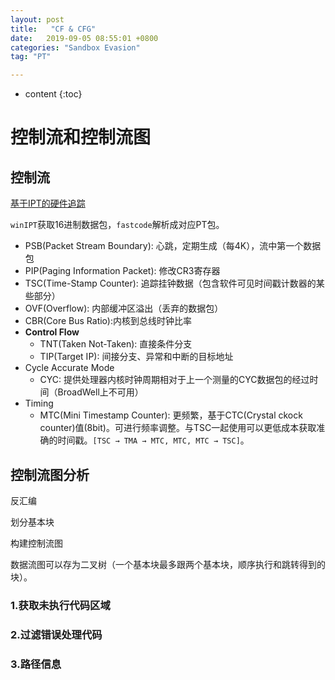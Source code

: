 ```yaml
---
layout: post
title:   "CF & CFG"
date:   2019-09-05 08:55:01 +0800
categories: "Sandbox Evasion"
tag: "PT"

---
```


* content
{:toc}




# 控制流和控制流图

## 控制流

[基于IPT的硬件追踪](https://hsdm.dorsal.polymtl.ca/system/files/10Dec2015_0.pdf)

`winIPT`获取16进制数据包，`fastcode`解析成对应PT包。

* PSB(Packet Stream Boundary): 心跳，定期生成（每4K），流中第一个数据包
* PIP(Paging Information Packet): 修改CR3寄存器
* TSC(Time-Stamp Counter): 追踪挂钟数据（包含软件可见时间戳计数器的某些部分）
* OVF(Overflow): 内部缓冲区溢出（丢弃的数据包）
* CBR(Core Bus Ratio):内核到总线时钟比率
* **Control Flow**
  * TNT(Taken Not-Taken): 直接条件分支
  * TIP(Target IP): 间接分支、异常和中断的目标地址
* Cycle Accurate Mode
  * CYC: 提供处理器内核时钟周期相对于上一个测量的CYC数据包的经过时间（BroadWell上不可用）
* Timing
  * MTC(Mini Timestamp Counter): 更频繁，基于CTC(Crystal ckock counter)值(8bit)。可进行频率调整。与TSC一起使用可以更低成本获取准确的时间戳。`[TSC → TMA → MTC, MTC, MTC → TSC]`。



## 控制流图分析

反汇编

划分基本块

构建控制流图

数据流图可以存为二叉树（一个基本块最多跟两个基本块，顺序执行和跳转得到的块）。

### 1.获取未执行代码区域



### 2.过滤错误处理代码



### 3.路径信息

